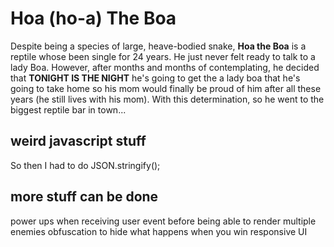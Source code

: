 # Hoa (ho-a) The Boa
Despite being a species of large, heave-bodied snake, <b>Hoa the Boa</b> is a reptile whose been single for 24 years. He just never felt ready to talk to a lady Boa. However, after months and months of contemplating, he decided that <b>TONIGHT IS THE NIGHT</b> he's going to get the a lady boa that he's going to take home so his mom would finally be proud of him after all these years (he still lives with his mom). With this determination, so he went to the biggest reptile bar in town...

## weird javascript stuff
So then I had to do JSON.stringify();

## more stuff can be done
power ups
when receiving user event before being able to render
multiple enemies
obfuscation to hide what happens when you win
responsive UI